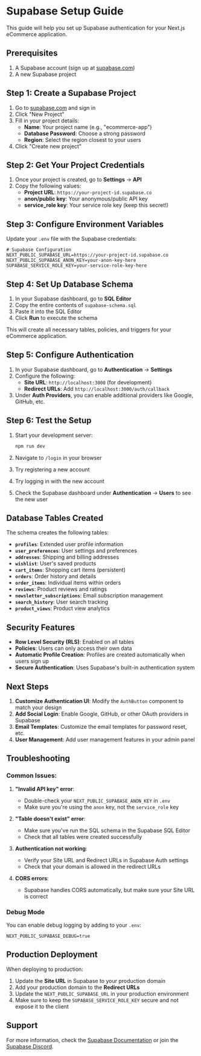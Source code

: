 # Supabase Setup Guide

This guide will help you set up Supabase authentication for your Next.js eCommerce application.

## Prerequisites

1. A Supabase account (sign up at [supabase.com](https://supabase.com))
2. A new Supabase project

## Step 1: Create a Supabase Project

1. Go to [supabase.com](https://supabase.com) and sign in
2. Click "New Project"
3. Fill in your project details:
   - **Name**: Your project name (e.g., "ecommerce-app")
   - **Database Password**: Choose a strong password
   - **Region**: Select the region closest to your users
4. Click "Create new project"

## Step 2: Get Your Project Credentials

1. Once your project is created, go to **Settings** → **API**
2. Copy the following values:
   - **Project URL**: `https://your-project-id.supabase.co`
   - **anon/public key**: Your anonymous/public API key
   - **service_role key**: Your service role key (keep this secret!)

## Step 3: Configure Environment Variables

Update your `.env` file with the Supabase credentials:

```env
# Supabase Configuration
NEXT_PUBLIC_SUPABASE_URL=https://your-project-id.supabase.co
NEXT_PUBLIC_SUPABASE_ANON_KEY=your-anon-key-here
SUPABASE_SERVICE_ROLE_KEY=your-service-role-key-here
```

## Step 4: Set Up Database Schema

1. In your Supabase dashboard, go to **SQL Editor**
2. Copy the entire contents of `supabase-schema.sql`
3. Paste it into the SQL Editor
4. Click **Run** to execute the schema

This will create all necessary tables, policies, and triggers for your eCommerce application.

## Step 5: Configure Authentication

1. In your Supabase dashboard, go to **Authentication** → **Settings**
2. Configure the following:
   - **Site URL**: `http://localhost:3000` (for development)
   - **Redirect URLs**: Add `http://localhost:3000/auth/callback`
3. Under **Auth Providers**, you can enable additional providers like Google, GitHub, etc.

## Step 6: Test the Setup

1. Start your development server:
   ```bash
   npm run dev
   ```

2. Navigate to `/login` in your browser
3. Try registering a new account
4. Try logging in with the new account
5. Check the Supabase dashboard under **Authentication** → **Users** to see the new user

## Database Tables Created

The schema creates the following tables:

- **`profiles`**: Extended user profile information
- **`user_preferences`**: User settings and preferences
- **`addresses`**: Shipping and billing addresses
- **`wishlist`**: User's saved products
- **`cart_items`**: Shopping cart items (persistent)
- **`orders`**: Order history and details
- **`order_items`**: Individual items within orders
- **`reviews`**: Product reviews and ratings
- **`newsletter_subscriptions`**: Email subscription management
- **`search_history`**: User search tracking
- **`product_views`**: Product view analytics

## Security Features

- **Row Level Security (RLS)**: Enabled on all tables
- **Policies**: Users can only access their own data
- **Automatic Profile Creation**: Profiles are created automatically when users sign up
- **Secure Authentication**: Uses Supabase's built-in authentication system

## Next Steps

1. **Customize Authentication UI**: Modify the `AuthButton` component to match your design
2. **Add Social Login**: Enable Google, GitHub, or other OAuth providers in Supabase
3. **Email Templates**: Customize the email templates for password reset, etc.
4. **User Management**: Add user management features in your admin panel

## Troubleshooting

### Common Issues:

1. **"Invalid API key" error**:
   - Double-check your `NEXT_PUBLIC_SUPABASE_ANON_KEY` in `.env`
   - Make sure you're using the `anon` key, not the `service_role` key

2. **"Table doesn't exist" error**:
   - Make sure you've run the SQL schema in the Supabase SQL Editor
   - Check that all tables were created successfully

3. **Authentication not working**:
   - Verify your Site URL and Redirect URLs in Supabase Auth settings
   - Check that your domain is allowed in the redirect URLs

4. **CORS errors**:
   - Supabase handles CORS automatically, but make sure your Site URL is correct

### Debug Mode

You can enable debug logging by adding to your `.env`:

```env
NEXT_PUBLIC_SUPABASE_DEBUG=true
```

## Production Deployment

When deploying to production:

1. Update the **Site URL** in Supabase to your production domain
2. Add your production domain to the **Redirect URLs**
3. Update the `NEXT_PUBLIC_SUPABASE_URL` in your production environment
4. Make sure to keep the `SUPABASE_SERVICE_ROLE_KEY` secure and not expose it to the client

## Support

For more information, check the [Supabase Documentation](https://supabase.com/docs) or join the [Supabase Discord](https://supabase.com/discord).